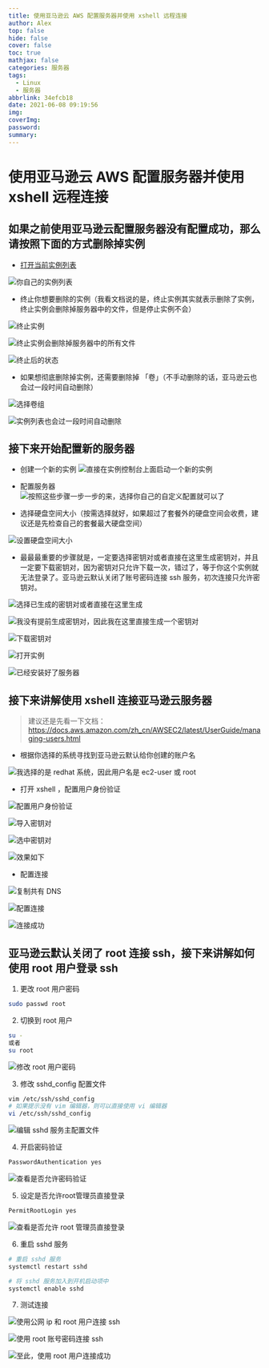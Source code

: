```yaml
---
title: 使用亚马逊云 AWS 配置服务器并使用 xshell 远程连接
author: Alex
top: false
hide: false
cover: false
toc: true
mathjax: false
categories: 服务器
tags:
  - Linux
  - 服务器
abbrlink: 34efcb18
date: 2021-06-08 09:19:56
img:
coverImg:
password:
summary:
---
```


# 使用亚马逊云 AWS 配置服务器并使用 xshell 远程连接

## 如果之前使用亚马逊云配置服务器没有配置成功，那么请按照下面的方式删除掉实例

- [打开当前实例列表](https://us-east-2.console.aws.amazon.com/ec2/home?region=us-east-2#Instances:)

![你自己的实例列表](https://upload-images.jianshu.io/upload_images/14623749-bd64bb68e37736b9.png?imageMogr2/auto-orient/strip%7CimageView2/2/w/1240)

- 终止你想要删除的实例（我看文档说的是，终止实例其实就表示删除了实例，终止实例会删除掉服务器中的文件，但是停止实例不会）

![终止实例](https://upload-images.jianshu.io/upload_images/14623749-fa7c851c14f1977f.png?imageMogr2/auto-orient/strip%7CimageView2/2/w/1240)

![终止实例会删除掉服务器中的所有文件](https://upload-images.jianshu.io/upload_images/14623749-688dde3c0f03d746.png?imageMogr2/auto-orient/strip%7CimageView2/2/w/1240)

![终止后的状态](https://upload-images.jianshu.io/upload_images/14623749-6d0c8540ccaaf4e7.png?imageMogr2/auto-orient/strip%7CimageView2/2/w/1240)

- 如果想彻底删除掉实例，还需要删除掉 「卷」（不手动删除的话，亚马逊云也会过一段时间自动删除）

![选择卷组](https://upload-images.jianshu.io/upload_images/14623749-16fbeb3feda581a5.png?imageMogr2/auto-orient/strip%7CimageView2/2/w/1240)

![实例列表也会过一段时间自动删除](https://upload-images.jianshu.io/upload_images/14623749-8273f1d73ddf2641.png?imageMogr2/auto-orient/strip%7CimageView2/2/w/1240)

## 接下来开始配置新的服务器

- 创建一个新的实例
  ![直接在实例控制台上面启动一个新的实例](https://upload-images.jianshu.io/upload_images/14623749-94887efe4899baba.png?imageMogr2/auto-orient/strip%7CimageView2/2/w/1240)

- 配置服务器
  ![按照这些步骤一步一步的来，选择你自己的自定义配置就可以了](https://upload-images.jianshu.io/upload_images/14623749-a0a7f77087175125.png?imageMogr2/auto-orient/strip%7CimageView2/2/w/1240)

- 选择硬盘空间大小（按需选择就好，如果超过了套餐外的硬盘空间会收费，建议还是先检查自己的套餐最大硬盘空间）

![设置硬盘空间大小](https://upload-images.jianshu.io/upload_images/14623749-15d94915c460e4bf.png?imageMogr2/auto-orient/strip%7CimageView2/2/w/1240)


- 最最最重要的步骤就是，一定要选择密钥对或者直接在这里生成密钥对，并且一定要下载密钥对，因为密钥对只允许下载一次，错过了，等于你这个实例就无法登录了。亚马逊云默认关闭了账号密码连接 ssh 服务，初次连接只允许密钥对。

![选择已生成的密钥对或者直接在这里生成](https://upload-images.jianshu.io/upload_images/14623749-e95c5b055cfa982b.png?imageMogr2/auto-orient/strip%7CimageView2/2/w/1240)

![我没有提前生成密钥对，因此我在这里直接生成一个密钥对](https://upload-images.jianshu.io/upload_images/14623749-b0479e4003995376.png?imageMogr2/auto-orient/strip%7CimageView2/2/w/1240)

![下载密钥对](https://upload-images.jianshu.io/upload_images/14623749-7a22bfdf90b62c72.png?imageMogr2/auto-orient/strip%7CimageView2/2/w/1240)

![打开实例](https://upload-images.jianshu.io/upload_images/14623749-b4845a5e820c5f57.png?imageMogr2/auto-orient/strip%7CimageView2/2/w/1240)

![已经安装好了服务器](https://upload-images.jianshu.io/upload_images/14623749-bc31ca359b59438a.png?imageMogr2/auto-orient/strip%7CimageView2/2/w/1240)

## 接下来讲解使用 xshell 连接亚马逊云服务器

> 建议还是先看一下文档：https://docs.aws.amazon.com/zh_cn/AWSEC2/latest/UserGuide/managing-users.html

- 根据你选择的系统寻找到亚马逊云默认给你创建的账户名

![我选择的是 redhat 系统，因此用户名是 ec2-user 或 root](https://upload-images.jianshu.io/upload_images/14623749-1bfd9833871ee335.png?imageMogr2/auto-orient/strip%7CimageView2/2/w/1240)

- 打开 xshell ，配置用户身份验证

![配置用户身份验证](https://upload-images.jianshu.io/upload_images/14623749-a62480d370da6f50.png?imageMogr2/auto-orient/strip%7CimageView2/2/w/1240)

![导入密钥对](https://upload-images.jianshu.io/upload_images/14623749-7823047ee33c0a5b.png?imageMogr2/auto-orient/strip%7CimageView2/2/w/1240)

![选中密钥对](https://upload-images.jianshu.io/upload_images/14623749-d8f8286d1d98330a.png?imageMogr2/auto-orient/strip%7CimageView2/2/w/1240)

![效果如下](https://upload-images.jianshu.io/upload_images/14623749-78459d37d9fa3827.png?imageMogr2/auto-orient/strip%7CimageView2/2/w/1240)

- 配置连接

![复制共有 DNS](https://upload-images.jianshu.io/upload_images/14623749-46b2bcf9a3277ade.png?imageMogr2/auto-orient/strip%7CimageView2/2/w/1240)

![配置连接](https://upload-images.jianshu.io/upload_images/14623749-3125ba8d0bec81fb.png?imageMogr2/auto-orient/strip%7CimageView2/2/w/1240)

![连接成功](https://upload-images.jianshu.io/upload_images/14623749-6eee19e6b21804b6.png?imageMogr2/auto-orient/strip%7CimageView2/2/w/1240)


## 亚马逊云默认关闭了 root 连接 ssh，接下来讲解如何使用 root 用户登录 ssh

1. 更改 root 用户密码

```bash
sudo passwd root
```

2. 切换到 root 用户

```bash
su - 
或者
su root
```

![修改 root 用户密码](https://upload-images.jianshu.io/upload_images/14623749-31aaa46c330d2e75.png?imageMogr2/auto-orient/strip%7CimageView2/2/w/1240)


3. 修改 sshd_config 配置文件

```bash
vim /etc/ssh/sshd_config
# 如果提示没有 vim 编辑器，则可以直接使用 vi 编辑器
vi /etc/ssh/sshd_config
```

![编辑 sshd 服务主配置文件](https://upload-images.jianshu.io/upload_images/14623749-2e587674dfadf7b9.png?imageMogr2/auto-orient/strip%7CimageView2/2/w/1240)

4. 开启密码验证

```bash
PasswordAuthentication yes
```

![查看是否允许密码验证](https://upload-images.jianshu.io/upload_images/14623749-0cd7175dbad6da90.png?imageMogr2/auto-orient/strip%7CimageView2/2/w/1240)

5. 设定是否允许root管理员直接登录

```bash
PermitRootLogin yes
```

![查看是否允许 root 管理员直接登录](https://upload-images.jianshu.io/upload_images/14623749-76801d3921d2d1b3.png?imageMogr2/auto-orient/strip%7CimageView2/2/w/1240)

6. 重启 sshd 服务

```bash
# 重启 sshd 服务
systemctl restart sshd

# 将 sshd 服务加入到开机启动项中
systemctl enable sshd
```

7. 测试连接

![使用公网 ip 和 root 用户连接 ssh](https://upload-images.jianshu.io/upload_images/14623749-096bb85b62b21053.png?imageMogr2/auto-orient/strip%7CimageView2/2/w/1240)

![使用 root 账号密码连接 ssh](https://upload-images.jianshu.io/upload_images/14623749-8bdb83fbbe69a83e.png?imageMogr2/auto-orient/strip%7CimageView2/2/w/1240)

![至此，使用 root 用户连接成功](https://upload-images.jianshu.io/upload_images/14623749-d29f7e82e877c3e5.png?imageMogr2/auto-orient/strip%7CimageView2/2/w/1240)
